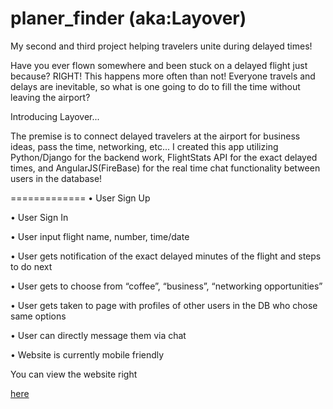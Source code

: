 planer_finder (aka:Layover)
=============

My second and third project helping travelers unite during delayed times!

Have you ever flown somewhere and been stuck on a delayed flight just because? RIGHT! This happens more often than not!
Everyone travels and delays are inevitable, so what is one going to do to fill the time without leaving the airport?

Introducing Layover...

The premise is to connect delayed travelers at the airport for business ideas, pass the time, networking, etc...
I created this app utilizing Python/Django for the backend work, FlightStats API for the exact delayed times, and AngularJS(FireBase)
for the real time chat functionality between users in the database! 



=============
•	User Sign Up

•	User Sign In

•	User input flight name, number, time/date

•	User gets notification of the exact delayed minutes of the flight and steps to do next

•	User gets to choose from “coffee”, “business”, “networking opportunities”

•	User gets taken to page with profiles of other users in the DB who chose same options

•	User can directly message them via chat

•	Website is currently mobile friendly


You can view the website right <p><a href="http://layover.herokuapp.com/">here</a></p>
